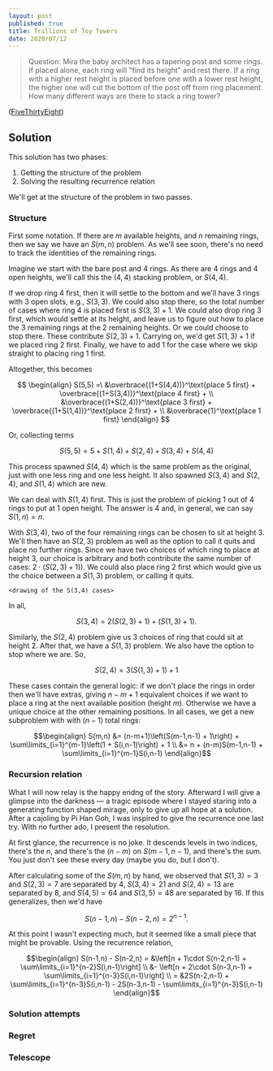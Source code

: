 ```yaml
---
layout: post
published: true
title: Trillions of Toy Towers
date: 2020/07/12
---
```


>Question: Mira the baby architect has a tapering post and some rings. If placed alone, each ring will "find its height" and rest there. If a ring with a higher rest height is placed before one with a lower rest height, the higher one will cut the bottom of the post off from ring placement. How many different ways are there to stack a ring tower?

<!--more-->

([FiveThirtyEight](https://fivethirtyeight.com/features/can-you-make-24/))

## Solution

This solution has two phases:

1. Getting the structure of the problem
2. Solving the resulting recurrence relation

We'll get at the structure of the problem in two passes. 

### Structure

First some notation. If there are $m$ available heights, and $n$ remaining rings, then we say we have an $S(m,n)$ problem. As we'll see soon, there's no need to track the identities of the remaining rings.

Imagine we start with the bare post and $4$ rings. As there are $4$ rings and $4$ open heights, we'll call this the $(4,4)$ stacking problem, or $S(4,4).$ 

If we drop ring $4$ first, then it will settle to the bottom and we'll have $3$ rings with $3$ open slots, e.g., $S(3,3).$ We could also stop there, so the total number of cases where ring $4$ is placed first is $S(3,3) + 1.$ We could also drop ring $3$ first, which would settle at its height, and leave us to figure out how to place the $3$ remaining rings at the $2$ remaining heights. Or we could choose to stop there. These contribute $S(2,3) + 1.$ Carrying on, we'd get $S(1,3) + 1$ if we placed ring $2$ first. Finally, we have to add $1$ for the case where we skip straight to placing ring $1$ first. 

Altogether, this becomes

$$
\begin{align}
S(5,5) =\ &\overbrace{(1+S(4,4))}^\text{place 5 first} + \overbrace{(1+S(3,4))}^\text{place 4 first} + \\ &\overbrace{(1+S(2,4))}^\text{place 3 first} + \overbrace{(1+S(1,4))}^\text{place 2 first} + \\
&\overbrace{1}^\text{place 1 first}
\end{align}
$$

Or, collecting terms

$$S(5,5) = 5 + S(1,4) + S(2,4) + S(3,4) + S(4,4)$$

This process spawned $S(4,4)$ which is the same problem as the original, just with one less ring and one less height. It also spawned $S(3,4)$ and $S(2,4),$ and $S(1,4)$ which are new. 

We can deal with $S(1,4)$ first. This is just the problem of picking $1$ out of $4$ rings to put at $1$ open height. The answer is $4$ and, in general, we can say  $S(1,n)=n.$

With $S(3,4),$ two of the four remaining rings can be chosen to sit at height $3$. We'll then have an $S(2,3)$ problem as well as the option to call it quits and place no further rings. Since we have two choices of which ring to place at height $3$, our choice is arbitrary and both contribute the same number of cases: $2\cdot\left(S(2,3) + 1)\right)$. We could also place ring $2$ first which would give us the choice between a $S(1,3)$ problem, or calling it quits.

`<drawing of the S(3,4) cases>`

In all,

$$S(3,4) = 2\left(S(2,3) + 1\right) + \left(S(1,3) + 1\right).$$

Similarly, the $S(2,4)$ problem give us $3$ choices of ring that could sit at height $2$. After that, we have a $S(1,3)$ problem. We also have the option to stop where we are. So,

$$S(2,4) = 3\left(S(1,3) + 1\right) + 1$$

These cases contain the general logic: if we don't place the rings in order then we'll have extras, giving $n-m+1$ equivalent choices if we want to place a ring at the next available position (height $m$). Otherwise we have a unique choice at the other remaining positions. In all cases, we get a new subproblem with with $(n-1)$ total rings:

$$\begin{align}
S(m,n) &= (n-m+1)\left(S(m-1,n-1) + 1\right) + \sum\limits_{i=1}^{m-1}\left(1 + S(i,n-1)\right) + 1 \\
       &= n + (n-m)S(m-1,n-1) + \sum\limits_{i=1}^{m-1}S(i,n-1)
\end{align}$$

### Recursion relation

What I will now relay is the happy endng of the story. Afterward I will give a glimpse into the darkness — a tragic episode where I stayed staring into a generating function shaped mirage, only to give up all hope at a solution. After a cajoling by Pi Han Goh, I was inspired to give the recurrence one last try. With no further ado, I present the resolution.

At first glance, the recurrence is no joke. It descends levels in two indices, there's the $n$, and there's the $(n-m)$ on $S(m-1,n-1),$ and there's the sum. You just don't see these every day (maybe you do, but I don't).

After calculating some of the $S(m,n)$ by hand, we observed that $S(1,3)=3$ and $S(2,3)=7$ are separated by $4,$ $S(3,4)=21$ and $S(2,4)=13$ are separated by $8,$ and $S(4,5)=64$ and $S(3,5)=48$ are separated by $16$. If this generalizes, then we'd have 

$$S(n-1,n) - S(n-2,n) = 2^{n-1}.$$

At this point I wasn't expecting much, but it seemed like a small piece that might be provable. Using the recurrence relation,

$$\begin{align}
S(n-1,n) - S(n-2,n) = &\left[n + 1\cdot S(n-2,n-1) + \sum\limits_{i=1}^{n-2}S(i,n-1)\right] \\
                      &- \left[n + 2\cdot S(n-3,n-1) + \sum\limits_{i=1}^{n-3}S(i,n-1)\right] \\
                      = &2S(n-2,n-1) + \sum\limits_{i=1}^{n-3}S(i,n-1) - 2S(n-3,n-1) - \sum\limits_{i=1}^{n-3}S(i,n-1)
\end{align}$$





### Solution attempts

### Regret

### Telescope

<br>
